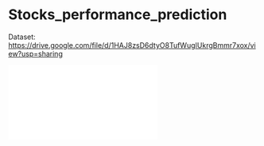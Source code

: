 # Stocks_performance_prediction

Dataset: https://drive.google.com/file/d/1HAJ8zsD6dtyO8TufWugIUkrgBmmr7xox/view?usp=sharing

![hustlin_erd](term_paper_final_draft_MDS201905.pdf)
